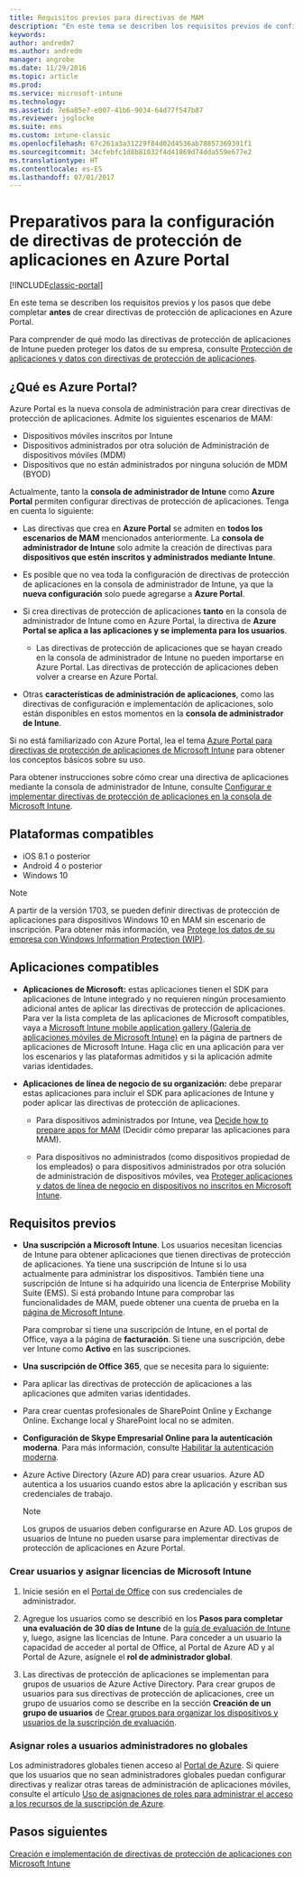 ```yaml
---
title: Requisitos previos para directivas de MAM
description: "En este tema se describen los requisitos previos de configuración de los usuarios antes de crear directivas de administración de aplicaciones móviles."
keywords: 
author: andredm7
ms.author: andredm
manager: angrobe
ms.date: 11/29/2016
ms.topic: article
ms.prod: 
ms.service: microsoft-intune
ms.technology: 
ms.assetid: 7e6a85e7-e007-41b6-9034-64d77f547b87
ms.reviewer: joglocke
ms.suite: ems
ms.custom: intune-classic
ms.openlocfilehash: 67c261a3a31229f84d02d4536ab78857369391f1
ms.sourcegitcommit: 34cfebfc1d8b81032f4d41869d74dda559e677e2
ms.translationtype: HT
ms.contentlocale: es-ES
ms.lasthandoff: 07/01/2017
---
```

# <a name="get-ready-to-configure-app-protection-policies-in-the-azure-portal"></a>Preparativos para la configuración de directivas de protección de aplicaciones en Azure Portal

[!INCLUDE[classic-portal](../includes/classic-portal.md)]

En este tema se describen los requisitos previos y los pasos que debe completar **antes** de crear directivas de protección de aplicaciones en Azure Portal.

Para comprender de qué modo las directivas de protección de aplicaciones de Intune pueden proteger los datos de su empresa, consulte [Protección de aplicaciones y datos con directivas de protección de aplicaciones](protect-apps-and-data-with-microsoft-intune.md).

## <a name="what-is-the-azure-portal"></a>¿Qué es Azure Portal?

Azure Portal es la nueva consola de administración para crear directivas de protección de aplicaciones. Admite los siguientes escenarios de MAM:
- Dispositivos móviles inscritos por Intune
- Dispositivos administrados por otra solución de Administración de dispositivos móviles (MDM)
- Dispositivos que no están administrados por ninguna solución de MDM (BYOD)

Actualmente, tanto la **consola de administrador de Intune** como **Azure Portal** permiten configurar directivas de protección de aplicaciones.  Tenga en cuenta lo siguiente:

* Las directivas que crea en **Azure Portal** se admiten en **todos los escenarios de MAM** mencionados anteriormente. La **consola de administrador de Intune** solo admite la creación de directivas para **dispositivos que estén inscritos y administrados mediante Intune**.

* Es posible que no vea toda la configuración de directivas de protección de aplicaciones en la consola de administrador de Intune, ya que la **nueva configuración** solo puede agregarse a **Azure Portal**.

* Si crea directivas de protección de aplicaciones **tanto** en la consola de administrador de Intune como en Azure Portal, la directiva de **Azure Portal se aplica a las aplicaciones y se implementa para los usuarios**.
    * Las directivas de protección de aplicaciones que se hayan creado en la consola de administrador de Intune no pueden importarse en Azure Portal.  Las directivas de protección de aplicaciones deben volver a crearse en Azure Portal.


* Otras **características de administración de aplicaciones**, como las directivas de configuración e implementación de aplicaciones, solo están disponibles en estos momentos en la **consola de administrador de Intune**.


Si no está familiarizado con Azure Portal, lea el tema [Azure Portal para directivas de protección de aplicaciones de Microsoft Intune](azure-portal-for-microsoft-intune-mam-policies.md) para obtener los conceptos básicos sobre su uso.

Para obtener instrucciones sobre cómo crear una directiva de aplicaciones mediante la consola de administrador de Intune, consulte [Configurar e implementar directivas de protección de aplicaciones en la consola de Microsoft Intune](configure-and-deploy-mobile-application-management-policies-in-the-microsoft-intune-console.md).


##  <a name="supported-platforms"></a>Plataformas compatibles
- iOS 8.1 o posterior
- Android 4 o posterior
- Windows 10

>[!NOTE]
>A partir de la versión 1703, se pueden definir directivas de protección de aplicaciones para dispositivos Windows 10 en MAM sin escenario de inscripción. Para obtener más información, vea [Protege los datos de su empresa con Windows Information Protection (WIP)](https://technet.microsoft.com/itpro/windows/keep-secure/protect-enterprise-data-using-wip).

##  <a name="supported-apps"></a>Aplicaciones compatibles
* **Aplicaciones de Microsoft:** estas aplicaciones tienen el SDK para aplicaciones de Intune integrado y no requieren ningún procesamiento adicional antes de aplicar las directivas de protección de aplicaciones.
Para ver la lista completa de las aplicaciones de Microsoft compatibles, vaya a [Microsoft Intune mobile application gallery (Galería de aplicaciones móviles de Microsoft Intune)](https://www.microsoft.com/cloud-platform/microsoft-intune-apps) en la página de partners de aplicaciones de Microsoft Intune. Haga clic en una aplicación para ver los escenarios y las plataformas admitidos y si la aplicación admite varias identidades.

* **Aplicaciones de línea de negocio de su organización:** debe preparar estas aplicaciones para incluir el SDK para aplicaciones de Intune y poder aplicar las directivas de protección de aplicaciones.

  * Para dispositivos administrados por Intune, vea [Decide how to prepare apps for MAM](/intune/apps-prepare-mobile-application-management) (Decidir cómo preparar las aplicaciones para MAM).

  * Para dispositivos no administrados (como dispositivos propiedad de los empleados) o para dispositivos administrados por otra solución de administración de dispositivos móviles, vea [Proteger aplicaciones y datos de línea de negocio en dispositivos no inscritos en Microsoft Intune](protect-line-of-business-apps-and-data-on-devices-not-enrolled-in-microsoft-intune.md).

## <a name="prerequisites"></a>Requisitos previos

-   **Una suscripción a Microsoft Intune**. Los usuarios necesitan licencias de Intune para obtener aplicaciones que tienen directivas de protección de aplicaciones.
Ya tiene una suscripción de Intune si lo usa actualmente para administrar los dispositivos. También tiene una suscripción de Intune si ha adquirido una licencia de Enterprise Mobility Suite (EMS). Si está probando Intune para comprobar las funcionalidades de MAM, puede obtener una cuenta de prueba en la [página de Microsoft Intune](https://www.microsoft.com/server-cloud/products/microsoft-intune/).

    Para comprobar si tiene una suscripción de Intune, en el portal de Office, vaya a la página de **facturación**.  Si tiene una suscripción, debe ver Intune como **Activo** en las suscripciones.

-   **Una suscripción de Office 365**, que se necesita para lo siguiente:

  - Para aplicar las directivas de protección de aplicaciones a las aplicaciones que admiten varias identidades.

  - Para crear cuentas profesionales de SharePoint Online y Exchange Online. Exchange local y SharePoint local no se admiten.

-   **Configuración de Skype Empresarial Online para la autenticación moderna**. Para más información, consulte [Habilitar la autenticación moderna](https://social.technet.microsoft.com/wiki/contents/articles/34339.skype-for-business-online-enable-your-tenant-for-modern-authentication.aspx).


- Azure Active Directory (Azure AD) para crear usuarios. Azure AD autentica a los usuarios cuando estos abre la aplicación y escriban sus credenciales de trabajo.

    > [!NOTE]
    > Los grupos de usuarios deben configurarse en Azure AD. Los grupos de usuarios de Intune no pueden usarse para implementar directivas de protección de aplicaciones en Azure Portal.

### <a name="create-users-and-assign-microsoft-intune-licenses"></a>Crear usuarios y asignar licencias de Microsoft Intune

1.  Inicie sesión en el [Portal de Office](https://portal.office.com) con sus credenciales de administrador.

2.  Agregue los usuarios como se describió en los **Pasos para completar una evaluación de 30 días de Intune** de la [guía de evaluación de Intune](/intune-classic/understand-explore/get-started-with-a-30-day-trial-of-microsoft-intune) y, luego, asigne las licencias de Intune. Para conceder a un usuario la capacidad de acceder al portal de Office, al Portal de Azure AD y al Portal de Azure, asígnele el **rol de administrador global**.

5.  Las directivas de protección de aplicaciones se implementan para grupos de usuarios de Azure Active Directory. Para crear grupos de usuarios para sus directivas de protección de aplicaciones, cree un grupo de usuarios como se describe en la sección **Creación de un grupo de usuarios** de [Crear grupos para organizar los dispositivos y usuarios de la suscripción de evaluación](/intune-classic/understand-explore/get-started-with-a-30-day-trial-of-microsoft-intune-step-3).

### <a name="assign-roles-to-non-global-admin-users"></a>Asignar roles a usuarios administradores no globales

Los administradores globales tienen acceso al [Portal de Azure](https://portal.azure.com).  Si quiere que los usuarios que no sean administradores globales puedan configurar directivas y realizar otras tareas de administración de aplicaciones móviles, consulte el artículo [Uso de asignaciones de roles para administrar el acceso a los recursos de la suscripción de Azure](https://azure.microsoft.com/documentation/articles/role-based-access-control-configure/).

## <a name="next-steps"></a>Pasos siguientes
[Creación e implementación de directivas de protección de aplicaciones con Microsoft Intune](create-and-deploy-mobile-app-management-policies-with-microsoft-intune.md)
